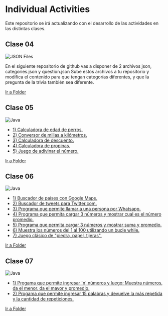 # Individual Activities

Este repositorio se irá actualizando con el desarrollo de las actividades en las distintas clases.

## Clase 04 
![JSON Files](https://img.shields.io/badge/JSON-JSON%20Files-yellow) 

En el siguiente repositorio de github vas a disponer de 2 archivos json, categories.json y question.json
Sube estos archivos a tu repositorio y modifica el contenido para que tengan categorías diferentes, y que la pregunta de la trivia también sea diferente.

[Ir a Folder](https://github.com/ing-ds-lturcios/individual-activities/tree/main/clase04)

## Clase 05
![Java](https://img.shields.io/badge/java-%23ED8B00.svg?style=for-the-badge&logo=openjdk&logoColor=white)
* [1) Calculadora de edad de perros.](https://github.com/ing-ds-lturcios/individual-activities/tree/main/clase05/CalcularEdadPerro.java)
* [2) Conversor de millas a kilómetros.](https://github.com/ing-ds-lturcios/individual-activities/tree/main/clase05/MillasKilometros.java)
* [3) Calculadora de descuento.](https://github.com/ing-ds-lturcios/individual-activities/tree/main/clase05/CalcularDescuento.java)
* [4) Calculadora de propinas.](https://github.com/ing-ds-lturcios/individual-activities/tree/main/clase05/CalcularPropina.java)
* [5) Juego de adivinar el número.](https://github.com/ing-ds-lturcios/individual-activities/tree/main/clase05/AdivinarNumero.java)

[Ir a Folder](https://github.com/ing-ds-lturcios/individual-activities/tree/main/clase05)

## Clase 06
![Java](https://img.shields.io/badge/java-%23ED8B00.svg?style=for-the-badge&logo=openjdk&logoColor=white)
* [1) Buscador de países con Google Maps.](https://github.com/ing-ds-lturcios/individual-activities/tree/main/clase06/BuscadorPaises.java)
* [2) Buscador de tweets para Twitter.com.](https://github.com/ing-ds-lturcios/individual-activities/tree/main/clase06/BuscadorTweets.java)
* [3) Programa que permite llamar a una persona por Whatsapp.](https://github.com/ing-ds-lturcios/individual-activities/tree/main/clase06/InvocarWhatsappTelefono.java)
* [4) Programa que permita cargar 3 números y mostrar cual es el número promedio.](https://github.com/ing-ds-lturcios/individual-activities/tree/main/clase06/DevolverPromedioTresNumeros.java)
* [5) Programa que permita cargar 3 números y mostrar suma y promedio.](https://github.com/ing-ds-lturcios/individual-activities/tree/main/clase06/PromedioNumeros.java)
* [6) Muestra los números del 1 al 100 utilizando un bucle while.](https://github.com/ing-ds-lturcios/individual-activities/tree/main/clase06/NumerosHasta100.java)
* [7) Juego clásico de "piedra, papel, tijeras".](https://github.com/ing-ds-lturcios/individual-activities/tree/main/clase06/PiedraPapelTijeras.java)


[Ir a Folder](https://github.com/ing-ds-lturcios/individual-activities/tree/main/clase06)

## Clase 07
![Java](https://img.shields.io/badge/java-%23ED8B00.svg?style=for-the-badge&logo=openjdk&logoColor=white)
* [1) Progama que permite ingresar 'n' números y luego: Muestra números, da el menor, da el mayor y promedio.](https://github.com/ing-ds-lturcios/individual-activities/tree/main/clase07/EntrarMostrarNumeros.java)
* [2) Progama que permite ingresar 15 palabras y devuelve la más repetida y la cantidad de repeticiones.](https://github.com/ing-ds-lturcios/individual-activities/tree/main/clase07/EjercicioLucas.java)


[Ir a Folder](https://github.com/ing-ds-lturcios/individual-activities/tree/main/clase07)
